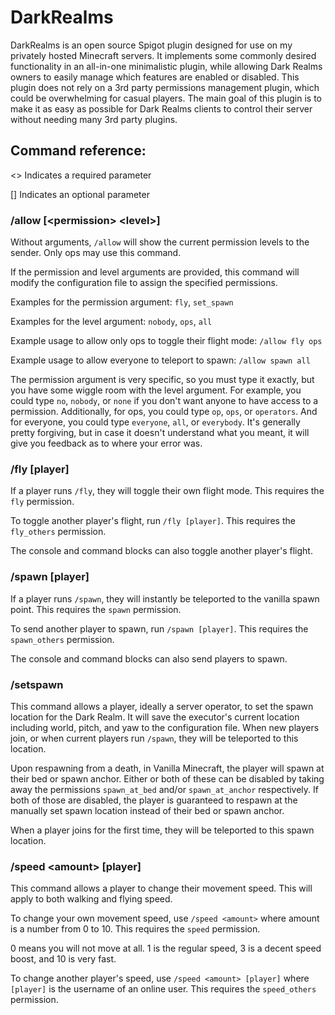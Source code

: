 # DarkRealms
DarkRealms is an open source Spigot plugin designed for use on my privately hosted Minecraft servers. It implements some commonly desired functionality in an
all-in-one minimalistic plugin, while allowing Dark Realms owners to easily manage which features are enabled or disabled. This plugin does not rely on a 3rd party
permissions management plugin, which could be overwhelming for casual players. The main goal of this plugin is to make it as easy as possible for Dark Realms clients
to control their server without needing many 3rd party plugins.

## Command reference:
<> Indicates a required parameter

[] Indicates an optional parameter

### /allow [\<permission> \<level>]
Without arguments, `/allow` will show the current permission levels to the sender. Only ops may use this command.

If the permission and level arguments are provided, this command will modify the configuration file to assign the specified permissions.

Examples for the permission argument: `fly`, `set_spawn`

Examples for the level argument: `nobody`, `ops`, `all`

Example usage to allow only ops to toggle their flight mode: `/allow fly ops`

Example usage to allow everyone to teleport to spawn: `/allow spawn all`

The permission argument is very specific, so you must type it exactly, but you have some wiggle room with the level argument.
For example, you could type `no`, `nobody`, or `none` if you don't want anyone to have access to a permission.
Additionally, for ops, you could type `op`, `ops`, or `operators`. And for everyone, you could type `everyone`, `all`, or `everybody`.
It's generally pretty forgiving, but in case it doesn't understand what you meant, it will give you feedback as to where your error was.

### /fly [player]
If a player runs `/fly`, they will toggle their own flight mode. This requires the `fly` permission.

To toggle another player's flight, run `/fly [player]`. This requires the `fly_others` permission.

The console and command blocks can also toggle another player's flight.

### /spawn [player]
If a player runs `/spawn`, they will instantly be teleported to the vanilla spawn point. This requires the `spawn` permission.

To send another player to spawn, run `/spawn [player]`. This requires the `spawn_others` permission.

The console and command blocks can also send players to spawn.

### /setspawn
This command allows a player, ideally a server operator, to set the spawn location for the Dark Realm. It will save the executor's current location including world, pitch, and yaw to the configuration file. When new players join, or when current players run `/spawn`, they will be teleported to this location.

Upon respawning from a death, in Vanilla Minecraft, the player will spawn at their bed or spawn anchor. Either or both of these can be disabled by taking away the permissions `spawn_at_bed` and/or `spawn_at_anchor` respectively. If both of those are disabled, the player is guaranteed to respawn at the manually set spawn location instead of their bed or spawn anchor.

When a player joins for the first time, they will be teleported to this spawn location.

### /speed \<amount> [player]
This command allows a player to change their movement speed. This will apply to both walking and flying speed.

To change your own movement speed, use `/speed <amount>` where amount is a number from 0 to 10. This requires the `speed` permission.

0 means you will not move at all. 1 is the regular speed, 3 is a decent speed boost, and 10 is very fast.

To change another player's speed, use `/speed <amount> [player]` where `[player]` is the username of an online user. This requires the `speed_others` permission.
